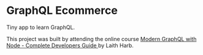 # GraphQL Ecommerce

Tiny app to learn GraphQL.

This project was built by attending the online course [Modern GraphQL with Node - Complete Developers Guide
](https://www.udemy.com/course/modern-graphql-complete-guide/) by Laith Harb.

